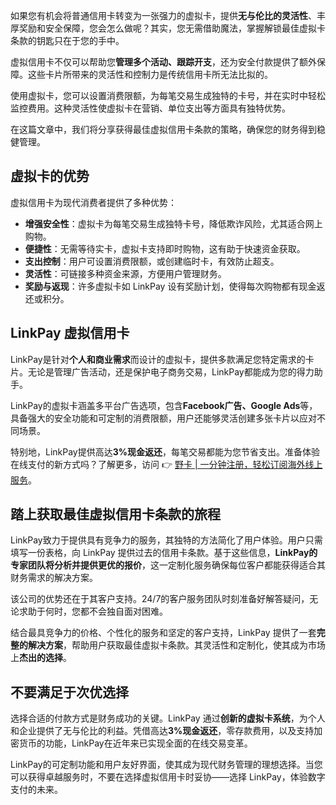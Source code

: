 如果您有机会将普通信用卡转变为一张强力的虚拟卡，提供**无与伦比的灵活性**、丰厚奖励和安全保障，您会怎么做呢？其实，您无需借助魔法，掌握解锁最佳虚拟卡条款的钥匙只在于您的手中。

虚拟信用卡不仅可以帮助您**管理多个活动、跟踪开支**，还为安全付款提供了额外保障。这些卡片所带来的灵活性和控制力是传统信用卡所无法比拟的。

使用虚拟卡，您可以设置消费限额，为每笔交易生成独特的卡号，并在实时中轻松监控费用。这种灵活性使虚拟卡在营销、单位支出等方面具有独特优势。

在这篇文章中，我们将分享获得最佳虚拟信用卡条款的策略，确保您的财务得到稳健管理。

## 虚拟卡的优势

虚拟信用卡为现代消费者提供了多种优势：

- **增强安全性**：虚拟卡为每笔交易生成独特卡号，降低欺诈风险，尤其适合网上购物。
- **便捷性**：无需等待实卡，虚拟卡支持即时购物，这有助于快速资金获取。
- **支出控制**：用户可设置消费限额，或创建临时卡，有效防止超支。
- **灵活性**：可链接多种资金来源，方便用户管理财务。
- **奖励与返现**：许多虚拟卡如 LinkPay 设有奖励计划，使得每次购物都有现金返还或积分。

## LinkPay 虚拟信用卡

LinkPay是针对**个人和商业需求**而设计的虚拟卡，提供多款满足您特定需求的卡片。无论是管理广告活动，还是保护电子商务交易，LinkPay都能成为您的得力助手。

LinkPay的虚拟卡涵盖多平台广告选项，包含**Facebook广告、Google Ads**等，具备强大的安全功能和可定制的消费限额，用户还能够灵活创建多张卡片以应对不同场景。

特别地，LinkPay提供高达**3%现金返还**，每笔交易都能为您节省支出。准备体验在线支付的新方式吗？了解更多，访问 👉 [野卡 | 一分钟注册，轻松订阅海外线上服务](https://bit.ly/bewildcard)。

## 踏上获取最佳虚拟信用卡条款的旅程

LinkPay致力于提供具有竞争力的服务，其独特的方法简化了用户体验。用户只需填写一份表格，向 LinkPay 提供过去的信用卡条款。基于这些信息，**LinkPay的专家团队将分析并提供更优的报价**，这一定制化服务确保每位客户都能获得适合其财务需求的解决方案。

该公司的优势还在于其客户支持。24/7的客户服务团队时刻准备好解答疑问，无论求助于何时，您都不会独自面对困难。

结合最具竞争力的价格、个性化的服务和坚定的客户支持，LinkPay 提供了一套**完整的解决方案**，帮助用户获取最佳虚拟卡条款。其灵活性和定制化，使其成为市场上**杰出的选择**。

## 不要满足于次优选择

选择合适的付款方式是财务成功的关键。LinkPay 通过**创新的虚拟卡系统**，为个人和企业提供了无与伦比的利益。凭借高达**3%现金返还**，零存款费用，以及支持加密货币的功能，LinkPay在近年来已实现全面的在线交易变革。

LinkPay的可定制功能和用户友好界面，使其成为现代财务管理的理想选择。当您可以获得卓越服务时，不要在选择虚拟信用卡时妥协——选择 LinkPay，体验数字支付的未来。